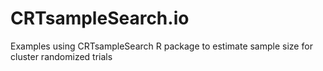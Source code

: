 # CRTsampleSearch.io
Examples using CRTsampleSearch R package to estimate sample size for cluster randomized trials
